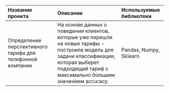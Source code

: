 | Название проекта | Описание | Используемые библиотеки |
| :-------------------- | :--------------------- |:---------------------------|
| Определение перспективного тарифа для телефонной компании | На основе данных о поведении клиентов, которые уже перешли на новые тарифы - построила модель для задачи классификации, которая выберет подходящий тариф с максимально большим значением accuracy.| Pandas, Numpy, Sklearn|
